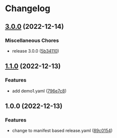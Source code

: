 # Changelog

## [3.0.0](https://github.com/hero-david/release-please-test/compare/demo-v1.1.0...demo-v3.0.0) (2022-12-14)


### Miscellaneous Chores

* release 3.0.0 ([5b34110](https://github.com/hero-david/release-please-test/commit/5b34110eea5ff8d8f143a205efc3707b56090111))

## [1.1.0](https://github.com/hero-david/release-please-test/compare/demo-v1.0.0...demo-v1.1.0) (2022-12-13)


### Features

* add demo1.yaml ([796e7c8](https://github.com/hero-david/release-please-test/commit/796e7c889da2f2175b01011cb60df67f13d06f57))

## 1.0.0 (2022-12-13)


### Features

* change to manifest based release.yaml ([89c0154](https://github.com/hero-david/release-please-test/commit/89c0154681835a7d8877385095f6af9ae650fc40))
